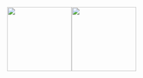 <div style="display:flex;">
  <img height="150" src='https://github-readme-stats.vercel.app/api?username=viniciusoliverrs&show_icons=true&theme=dracula'>
  <img height="150" src='https://github-readme-stats.vercel.app/api/top-langs/?username=viniciusoliverrs&layout=compact&theme=dracula&langs_count=2'>
</div>
